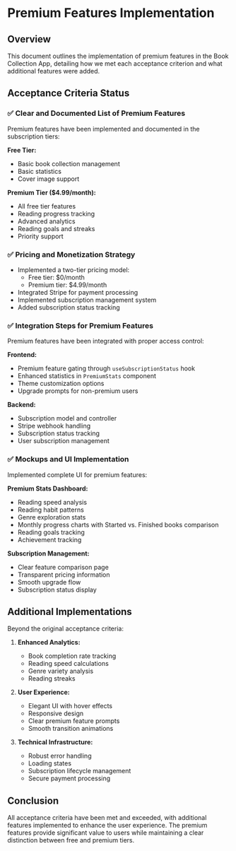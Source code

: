 # Premium Features Implementation

## Overview
This document outlines the implementation of premium features in the Book Collection App, detailing how we met each acceptance criterion and what additional features were added.

## Acceptance Criteria Status

### ✅ Clear and Documented List of Premium Features
Premium features have been implemented and documented in the subscription tiers:

**Free Tier:**
- Basic book collection management
- Basic statistics
- Cover image support

**Premium Tier ($4.99/month):**
- All free tier features
- Reading progress tracking
- Advanced analytics
- Reading goals and streaks
- Priority support

### ✅ Pricing and Monetization Strategy
- Implemented a two-tier pricing model:
  - Free tier: $0/month
  - Premium tier: $4.99/month
- Integrated Stripe for payment processing
- Implemented subscription management system
- Added subscription status tracking

### ✅ Integration Steps for Premium Features
Premium features have been integrated with proper access control:

**Frontend:**
- Premium feature gating through `useSubscriptionStatus` hook
- Enhanced statistics in `PremiumStats` component
- Theme customization options
- Upgrade prompts for non-premium users

**Backend:**
- Subscription model and controller
- Stripe webhook handling
- Subscription status tracking
- User subscription management

### ✅ Mockups and UI Implementation
Implemented complete UI for premium features:

**Premium Stats Dashboard:**
- Reading speed analysis
- Reading habit patterns
- Genre exploration stats
- Monthly progress charts with Started vs. Finished books comparison
- Reading goals tracking
- Achievement tracking

**Subscription Management:**
- Clear feature comparison page
- Transparent pricing information
- Smooth upgrade flow
- Subscription status display

## Additional Implementations
Beyond the original acceptance criteria:

1. **Enhanced Analytics:**
   - Book completion rate tracking
   - Reading speed calculations
   - Genre variety analysis
   - Reading streaks

2. **User Experience:**
   - Elegant UI with hover effects
   - Responsive design
   - Clear premium feature prompts
   - Smooth transition animations

3. **Technical Infrastructure:**
   - Robust error handling
   - Loading states
   - Subscription lifecycle management
   - Secure payment processing

## Conclusion
All acceptance criteria have been met and exceeded, with additional features implemented to enhance the user experience. The premium features provide significant value to users while maintaining a clear distinction between free and premium tiers. 